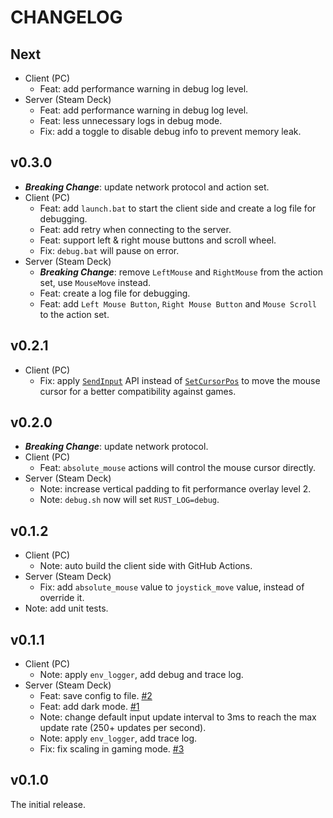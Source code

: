 # CHANGELOG

## Next

- Client (PC)
  - Feat: add performance warning in debug log level.
- Server (Steam Deck)
  - Feat: add performance warning in debug log level.
  - Feat: less unnecessary logs in debug mode.
  - Fix: add a toggle to disable debug info to prevent memory leak.

## v0.3.0

- **_Breaking Change_**: update network protocol and action set.
- Client (PC)
  - Feat: add `launch.bat` to start the client side and create a log file for debugging.
  - Feat: add retry when connecting to the server.
  - Feat: support left & right mouse buttons and scroll wheel.
  - Fix: `debug.bat` will pause on error.
- Server (Steam Deck)
  - **_Breaking Change_**: remove `LeftMouse` and `RightMouse` from the action set, use `MouseMove` instead.
  - Feat: create a log file for debugging.
  - Feat: add `Left Mouse Button`, `Right Mouse Button` and `Mouse Scroll` to the action set.

## v0.2.1

- Client (PC)
  - Fix: apply [`SendInput`](https://learn.microsoft.com/en-us/windows/win32/api/winuser/nf-winuser-sendinput) API instead of [`SetCursorPos`](https://learn.microsoft.com/en-us/windows/win32/api/winuser/nf-winuser-setcursorpos) to move the mouse cursor for a better compatibility against games.

## v0.2.0

- **_Breaking Change_**: update network protocol.
- Client (PC)
  - Feat: `absolute_mouse` actions will control the mouse cursor directly.
- Server (Steam Deck)
  - Note: increase vertical padding to fit performance overlay level 2.
  - Note: `debug.sh` now will set `RUST_LOG=debug`.

## v0.1.2

- Client (PC)
  - Note: auto build the client side with GitHub Actions.
- Server (Steam Deck)
  - Fix: add `absolute_mouse` value to `joystick_move` value, instead of override it.
- Note: add unit tests.

## v0.1.1

- Client (PC)
  - Note: apply `env_logger`, add debug and trace log.
- Server (Steam Deck)
  - Feat: save config to file. [#2](https://github.com/DiscreteTom/stickdeck-rs/issues/2)
  - Feat: add dark mode. [#1](https://github.com/DiscreteTom/stickdeck-rs/issues/1)
  - Note: change default input update interval to 3ms to reach the max update rate (250+ updates per second).
  - Note: apply `env_logger`, add trace log.
  - Fix: fix scaling in gaming mode. [#3](https://github.com/DiscreteTom/stickdeck-rs/issues/3)

## v0.1.0

The initial release.
